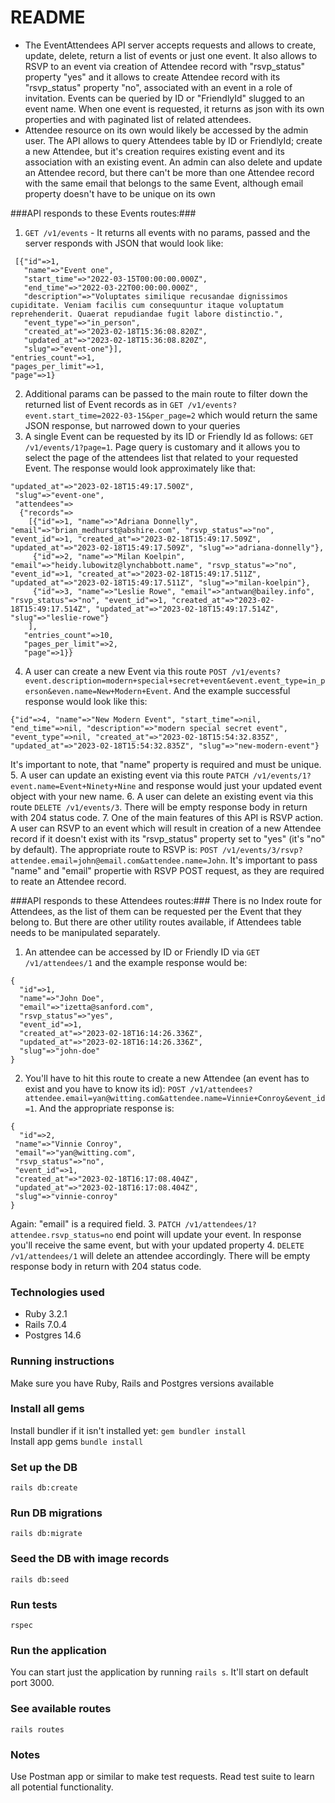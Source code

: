 # README
- The EventAttendees API server accepts requests and allows to create, update, delete, return a list of events or just one event. It also allows to RSVP to an event via creation of Attendee record with "rsvp_status" property "yes" and it allows to create Attendee record with its "rsvp_status" property "no", associated with an event in a role of invitation.
Events can be queried by ID or "FriendlyId" slugged to an event name. When one event is requested, it returns as json with its own properties and with paginated list of related attendees.
- Attendee resource on its own would likely be accessed by the admin user. The API allows to query Attendees table by ID or FriendlyId; create a new Attendee, but it's creation requires existing event and its association with an existing event. An admin can also delete and update an Attendee record, but there can't be more than one Attendee record with the same email that belongs to the same Event, although email property doesn't have to be unique on its own

###API responds to these Events routes:###
1. `GET /v1/events` - It returns all events with no params, passed and the server responds with JSON that would look like:
 ```{"records"=>
  [{"id"=>1,
    "name"=>"Event one",
    "start_time"=>"2022-03-15T00:00:00.000Z",
    "end_time"=>"2022-03-22T00:00:00.000Z",
    "description"=>"Voluptates similique recusandae dignissimos cupiditate. Veniam facilis cum consequuntur itaque voluptatum reprehenderit. Quaerat repudiandae fugit labore distinctio.",
    "event_type"=>"in_person",
    "created_at"=>"2023-02-18T15:36:08.820Z",
    "updated_at"=>"2023-02-18T15:36:08.820Z",
    "slug"=>"event-one"}],
 "entries_count"=>1,
 "pages_per_limit"=>1,
 "page"=>1}
 ```
2. Additional params can be passed to the main route to filter down the returned list of Event records as in `GET /v1/events?event.start_time=2022-03-15&per_page=2` which would return the same JSON response, but narrowed down to your queries
3. A single Event can be requested by its ID or Friendly Id as follows: `GET /v1/events/1?page=1`. Page query is customary and it allows you to select the page of the attendees list that related to your requested Event. The response would look approximately like that:
```
"updated_at"=>"2023-02-18T15:49:17.500Z",
 "slug"=>"event-one",
 "attendees"=>
  {"records"=>
    [{"id"=>1, "name"=>"Adriana Donnelly", "email"=>"brian_medhurst@abshire.com", "rsvp_status"=>"no", "event_id"=>1, "created_at"=>"2023-02-18T15:49:17.509Z", "updated_at"=>"2023-02-18T15:49:17.509Z", "slug"=>"adriana-donnelly"},
     {"id"=>2, "name"=>"Milan Koelpin", "email"=>"heidy.lubowitz@lynchabbott.name", "rsvp_status"=>"no", "event_id"=>1, "created_at"=>"2023-02-18T15:49:17.511Z", "updated_at"=>"2023-02-18T15:49:17.511Z", "slug"=>"milan-koelpin"},
     {"id"=>3, "name"=>"Leslie Rowe", "email"=>"antwan@bailey.info", "rsvp_status"=>"no", "event_id"=>1, "created_at"=>"2023-02-18T15:49:17.514Z", "updated_at"=>"2023-02-18T15:49:17.514Z", "slug"=>"leslie-rowe"}
    ],
   "entries_count"=>10,
   "pages_per_limit"=>2,
   "page"=>1}}
   ```
4. A user can create a new Event via this route `POST /v1/events?event.description=modern+special+secret+event&event.event_type=in_person&even.name=New+Modern+Event`. And the example successful response would look like this:
```
{"id"=>4, "name"=>"New Modern Event", "start_time"=>nil, "end_time"=>nil, "description"=>"modern special secret event", "event_type"=>nil, "created_at"=>"2023-02-18T15:54:32.835Z", "updated_at"=>"2023-02-18T15:54:32.835Z", "slug"=>"new-modern-event"}
```
It's important to note, that "name" property is required and must be unique.
5. A user can update an existing event via this route `PATCH /v1/events/1?event.name=Event+Ninety+Nine` and response would just your updated event object with your new name.
6. A user can delete an existing event via this route `DELETE /v1/events/3`. There will be empty response body in return with 204 status code.
7. One of the main features of this API is RSVP action. A user can RSVP to an event which will result in creation of a new Attendee record if it doesn't exist with its "rsvp_status" property set to "yes" (it's "no" by default). The appropriate route to RSVP is: `POST /v1/events/3/rsvp?attendee.email=john@email.com&attendee.name=John`. It's important to pass "name" and "email" propertie with RSVP POST request, as they are required to reate an Attendee record.

###API responds to these Attendees routes:###
There is no Index route for Attendees, as the list of them can be requested per the Event that they belong to. But there are other utility routes available, if Attendees table needs to be manipulated separately.
1. An attendee can be accessed by ID or Friendly ID via `GET /v1/attendees/1` and the example response would be:
```
{
  "id"=>1,
  "name"=>"John Doe",
  "email"=>"izetta@sanford.com",
  "rsvp_status"=>"yes",
  "event_id"=>1,
  "created_at"=>"2023-02-18T16:14:26.336Z",
  "updated_at"=>"2023-02-18T16:14:26.336Z",
  "slug"=>"john-doe"
}
```
2. You'll have to hit this route to create a new Attendee (an event has to exist and you have to know its id): `POST /v1/attendees?attendee.email=yan@witting.com&attendee.name=Vinnie+Conroy&event_id=1`. And the appropriate response is:
```
{
  "id"=>2,
 "name"=>"Vinnie Conroy",
 "email"=>"yan@witting.com",
 "rsvp_status"=>"no",
 "event_id"=>1,
 "created_at"=>"2023-02-18T16:17:08.404Z",
 "updated_at"=>"2023-02-18T16:17:08.404Z",
 "slug"=>"vinnie-conroy"
}
```
Again: "email" is a required field.
3. `PATCH /v1/attendees/1?attendee.rsvp_status=no` end point will update your event. In response you'll receive the same event, but with your updated property
4. `DELETE /v1/attendees/1` will delete an attendee accordingly. There will be empty response body in return with 204 status code.

### Technologies used
* Ruby 3.2.1
* Rails 7.0.4
* Postgres 14.6

### Running instructions
Make sure you have Ruby, Rails and Postgres versions available
### Install all gems
Install bundler if it isn't installed yet:  `gem bundler install`<br />
Install app gems `bundle install`
### Set up the DB
`rails db:create`
### Run DB migrations
`rails db:migrate`
### Seed the DB with image records
`rails db:seed`
### Run tests
`rspec`
### Run the application
You can start just the application by running `rails s`. It'll start on default port 3000.
### See available routes
`rails routes`<br />
### Notes
Use Postman app or similar to make test requests. Read test suite to learn all potential functionality.

